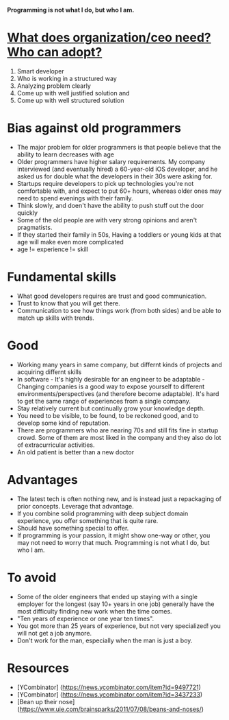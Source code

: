 **Programming is not what I do, but who I am.**

# [What does organization/ceo need? Who can adopt?](https://www.think-cell.com/en/career/dev#9o0dlZEqxJY)
1. Smart developer
1. Who is working in a structured way
1. Analyzing problem clearly
1. Come up with well justified solution and
1. Come up with well structured solution

# Bias against old programmers
* The major problem for older programmers is that people believe that the ability to learn decreases with age
* Older programmers have higher salary requirements. My company interviewed (and eventually hired) a 60-year-old iOS developer, and he asked us for double what the developers in their 30s were asking for.
* Startups require developers to pick up technologies you're not comfortable with, and expect to put 60+ hours, whereas older ones may need to spend evenings with their family.
* Think slowly, and doen't have the ability to push stuff out the door quickly
* Some of the old people are with very strong opinions and aren't pragmatists.
* If they started their family in 50s,  Having a toddlers or young kids at that age will make even more complicated
* age != experience != skill

# Fundamental skills
* What good developers requires are trust and good communication. 
* Trust to know that you will get there.
* Communication to see how things work (from both sides) and be able to match up skills with trends.

# Good
* Working many years in same company, but differnt kinds of projects and acquiring differnt skills
* In software - It's highly desirable for an engineer to be adaptable - Changing companies is a good way to expose yourself to different environments/perspectives (and therefore become adaptable). It's hard to get the same range of experiences from a single company.
* Stay relatively current but continually grow your knowledge depth.
* You need to be visible, to be found, to be reckoned good, and to develop some kind of reputation. 
* There are programmers who are nearing 70s and still fits fine in startup crowd. Some of them are most  liked in the company and they also do lot of extracurricular activities.
* An old patient is better than a new doctor

# Advantages
* The latest tech is often nothing new, and is instead just a repackaging of prior concepts. Leverage that advantage.
* If you combine solid programming with deep subject domain experience, you offer something that is quite rare.
* Should have something special to offer.
* If programming is your passion, it might show one-way or other, you may not need to worry that much. Programming is not what I do, but who I am.

# To avoid
* Some of the older engineers that ended up staying with a single employer for the longest (say 10+ years in one job) generally have the most difficulty finding new work when the time comes.
* "Ten years of experience or one year ten times".
* You got more than 25 years of experience, but not very specialized! you will not get a job anymore.
* Don't work for the man, especially when the man is just a boy.

# Resources
* [YCombinator] (https://news.ycombinator.com/item?id=9497721)
* [YCombinator] (https://news.ycombinator.com/item?id=3437233)
* [Bean up their nose] (https://www.uie.com/brainsparks/2011/07/08/beans-and-noses/)
